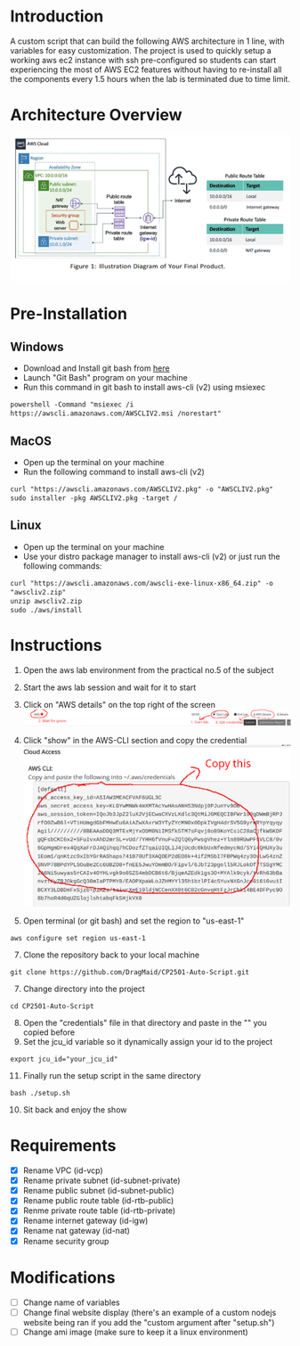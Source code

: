 # Introduction
A custom script that can build the following AWS architecture in 1 line, with variables for easy customization.
The project is used to quickly setup a working aws ec2 instance with ssh pre-configured so students can start
experiencing the most of AWS EC2 features without having to re-install all the components every 1.5 hours when
the lab is terminated due to time limit.

# Architecture Overview
![General Architecture for AWS](/assets/architecture.png)

# Pre-Installation
## Windows
- Download and Install git bash from [here](https://git-scm.com/downloads)
- Launch "Git Bash" program on your machine
- Run this command in git bash to install  aws-cli (v2) using msiexec
 ```
 powershell -Command "msiexec /i https://awscli.amazonaws.com/AWSCLIV2.msi /norestart"
 ```

## MacOS
- Open up the terminal on your machine
- Run the following command to install aws-cli (v2)
```
curl "https://awscli.amazonaws.com/AWSCLIV2.pkg" -o "AWSCLIV2.pkg"
sudo installer -pkg AWSCLIV2.pkg -target /
```


## Linux
+ Open up the terminal on your machine
+ Use your distro package manager to install aws-cli (v2) or just run the following commands:
```
curl "https://awscli.amazonaws.com/awscli-exe-linux-x86_64.zip" -o "awscliv2.zip"
unzip awscliv2.zip
sudo ./aws/install
```


# Instructions
1. Open the aws lab environment from the practical no.5 of the subject
2. Start the aws lab session and wait for it to start
3. Click on "AWS details" on the top right of the screen <br>
![General Instructon 1 for AWS](/assets/instructions1.png)

4. Click "show" in the AWS-CLI section and copy the credential <br>
![General Instructon 2 for AWS](/assets/instructions2.png)
   
5. Open terminal (or git bash) and set the region to "us-east-1"
```
aws configure set region us-east-1
```

7. Clone the repository back to your local machine
```
git clone https://github.com/DragMaid/CP2501-Auto-Script.git
```
7. Change directory into the project
```
cd CP2501-Auto-Script
```
8. Open the "credentials" file in that directory and paste in the "<credential>" you copied before
9. Set the jcu_id variable so it dynamically assign your id to the project
```
export jcu_id="your_jcu_id"
```
11. Finally run the setup script in the same directory
```
bash ./setup.sh
```
10. Sit back and enjoy the show

# Requirements
- [x] Rename VPC (id-vcp)
- [x] Rename private subnet (id-subnet-private)
- [x] Rename public subnet (id-subnet-public)
- [x] Rename public route table (id-rtb-public)
- [x] Renme private route table (id-rtb-private)
- [x] Rename internet gateway (id-igw)
- [x] Rename nat gateway (id-nat)
- [x] Rename security group

# Modifications
- [ ] Change name of variables
- [ ] Change final website display (there's an example of a custom nodejs website being ran if you add the "custom argument after "setup.sh")
- [ ] Change ami image (make sure to keep it a linux environment)
